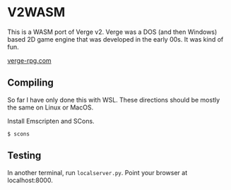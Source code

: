 # V2WASM

This is a WASM port of Verge v2.  Verge was a DOS (and then Windows) based 2D game engine that was developed in the early 00s.  It was kind of fun.

[verge-rpg.com](verge-rpg.com)

## Compiling

So far I have only done this with WSL.  These directions should be mostly the same on Linux or MacOS.

Install Emscripten and SCons.

```shell
$ scons
```

## Testing

In another terminal, run `localserver.py`.  Point your browser at localhost:8000.

